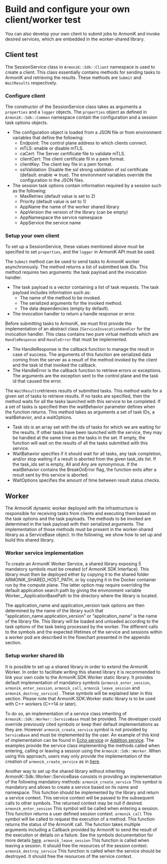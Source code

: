 <!-- @case-police-ignore Api -->
<!-- @case-police-ignore Sdk -->

# Build and configure your own client/worker test

You can also develop your own client to submit jobs to ArmoniK and invoke desired services, which are embedded in the worker-shared library.

## Client test

The SessionService class in ```ArmoniK::Sdk::Client``` namespace is used to create a client. This class essentially contains methods for sending tasks to ArmoniK and retrieving the results. These methods are ```Submit``` and ```WaitResults``` respectively.

### Configure client

The constructor of the SessionService class takes as arguments a ```properties``` and a ```logger``` objects. The ```properties``` object as defined in ```ArmoniK::Sdk::Common``` namespace contain the configuration and a session task options objects.
- The configuration object is loaded from a JSON file or from environment variables that define the following:
  - Endpoint: The control plane address to which clients connect.
  - mTLS: enable or disable mTLS.
  - caCert: The Server certificate file to validate mTLS.
  - clientCert: The client certificate fil in a pem format.
  - clientKey: The client key file in a pem format.
  - sslValidation: Disable the ssl strong validation of ssl certificate (default: enable => true).
The environment variables override the configuration in the JSON files.
- The session task options contain information required by a session such as the following:
  - MaxRetries (default value is set to 2)
  - Priority (default value is set to 1)
  - AppName the name of the worker shared library
  - AppVersion the version of the library (can be empty)
  - AppNamespace the service namespace
  - AppService the service name

### Setup your own client

To set up a SessionService, these values mentioned above must be specified to set ```properties```, and the ```logger``` in ArmoniK API must be used.

The ```Submit``` method can be used to send tasks to ArmoniK worker asynchronously. The method returns a list of submitted task IDs. This method requires two arguments: the task payload and the invocation handler.
- The task payload is a vector containing a list of task requests. The task payload includes information such as:
  - The name of the method to be invoked.
  - The serialized arguments for the invoked method.
  - The data dependencies (empty by default).
- The invocation handler to return a handle response or error.

Before submitting tasks to ArmoniK, we must first provide the implementation of an abstract class ```IServiceInvocationHandler``` for the invocation handler. This class contains two pure virtual methods which are ```HandleResponse``` and ```HandleError``` that must be implemented.
- The HandleResponse is the callback function to manage the result in case of success. The arguments of this function are serialized data coming from the server as a result of the method invoked by the client and the task id that invoked the callback.
- The HandleError is the callback function to retrieve errors or exceptions. The arguments are the exception sent to the control plane and the task id that caused the error.

The ```WaitResults```retrieves results of submitted tasks. This method waits for a given set of tasks to retrieve results. If no tasks are specified, then the method waits for all the tasks launched with this service to be completed. If a set of tasks is specified then the waitBehavior parameter defines when the function returns. This method takes as arguments a set of task IDs, a waitBehavior, and a waitOptions.
- Task ids is an array set with the ids of tasks for which we are waiting for the results. If other tasks have been launched with the service, they may be handled at the same time as the tasks in the set. If empty, the function will wait on the results of all the tasks submitted with this service.
- WaitBahavior specifies if it should wait for all tasks, any task completion, and/or stop waiting if a result is aborted from the given task_ids list. If the task_ids set is empty, All and Any are synonymous. If the waitBehavior contains the BreakOnError flag, the function exits after a result sent by this service is aborted.
- WaitOptions specifies the amount of time between result status checks.

## Worker

The ArmoniK dynamic worker deployed with the infrastructure is responsible for receiving tasks from clients and executing them based on the task options and the task payloads. The methods to be invoked are determined in the task payload with their serialized arguments. The implementation of those methods must be present in the worker-shared library as a ServiceBase object. In the following, we show how to set up and build this shared library.

### Worker service implementation

To create an ArmoniK Worker Service, a shared library exposing 5 mandatory symbols must be created (cf ArmoniK SDK Interface). This library must then be deployed either by copying it to the shared folder ARMONIK_SHARED_HOST_PATH, or by copying it in the Docker container run by the compute plane. The latter option may require overriding the default application search path by giving the environment variable Worker__ApplicationBasePath to the directory where the library is located.

The application_name and application_version task options are then determined by the name of the library such that “application_name.application_version” or “application_name” is the name of the library file. This library will be loaded and unloaded according to the task options of the task being processed by the worker. The different calls to the symbols and the expected lifetimes of the service and sessions within a worker pod are described in the flowchart presented in the appendix section.

### Setup worker shared lib

It is possible to set up a shared library in order to extend the ArmoniK Worker. In order to facilitate writing this shared library it is recommended to link your own code to the ArmoniK.SDK.Worker static library. It provides default implementation of mandatory symbols (```armonik_enter_session```, ```armonik_enter_session```,  ```armonik_call```, ```armonik_leave_session``` and ```armonik_destroy_service```) . These symbols will be explained later in this section.  Please note that ArmoniK.SDK.Worker static library is to be used with C++ workers (C++14 or later).

To do so, an implementation of a service class inheriting of ```ArmoniK::Sdk::Worker::ServiceBase``` must be provided. The developer could override previously cited symbols or keep their default implementations as they are. However ```armonik_create_service``` symbol is not provided by ```ServiceBase``` and must be implemented by the user.  An example of this kind of implementation can be found in [Echo service](https://github.com/aneoconsulting/ArmoniK.Extensions.Cpp/blob/main/ArmoniK.SDK.Worker.Test/include/EchoService.h) or [Addition service](https://github.com/aneoconsulting/ArmoniK.Extensions.Cpp/blob/main/ArmoniK.SDK.Worker.Test/include/AdditionService.h). The examples provide the service class implementing the methods called when entering, calling or leaving a session using the ```ArmoniK::Sdk::Worker```. When using this approach, users may only provide the implementation of the creation of ```armonik_create_service``` as in [here](https://github.com/aneoconsulting/ArmoniK.Extensions.Cpp/blob/main/ArmoniK.SDK.Worker.Test/src/ServiceDispatch.cpp).

Another way to set up the shared library without inheriting ArmoniK::Sdk::Worker::ServiceBase consists in providing an implementation of the following mandatory methods:
```armonik_create_service``` This symbol is mandatory and allows to create a service based on its name and namespace. This function should be implemented by the library and return a service context. This service context will be passed to the subsequent calls to other symbols. The returned context may be null if desired.
```armonik_enter_session``` This symbol will be called when entering a session. This function returns a user defined session context.
```armonik_call``` This symbol will be called to request the execution of a method. This function returns the status of the ArmoniK call. The function takes multiple arguments including a Callback provided by ArmoniK to send the result of the execution or details on a failure. See the symbols documentation for more details [here](https://aneoconsulting.github.io/ArmoniK.Extensions.Cpp/doxygen/html/ArmoniKSDKInterface_8h.html).
```armonik_leave_session``` This function is called when leaving a session. It should free the resources of the session context.
```armonik_destroy_service``` This function is called when the service should be destroyed. It should free the resources of the service context.
